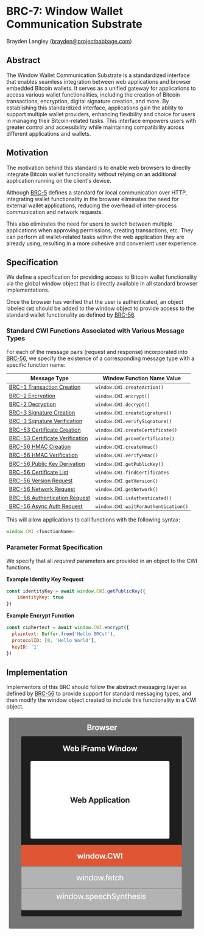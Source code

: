# BRC-7: Window Wallet Communication Substrate

Brayden Langley (brayden@projectbabbage.com)

## Abstract

The Window Wallet Communication Substrate is a standardized interface that enables seamless integration between web applications and browser embedded Bitcoin wallets. It serves as a unified gateway for applications to access various wallet functionalities, including the creation of Bitcoin transactions, encryption, digital signature creation, and more. By establishing this standardized interface, applications gain the ability to support multiple wallet providers, enhancing flexibility and choice for users in managing their Bitcoin-related tasks. This interface empowers users with greater control and accessibility while maintaining compatibility across different applications and wallets.

## Motivation

The motivation behind this standard is to enable web browsers to directly integrate Bitcoin wallet functionality without relying on an additional application running on the client's device.

Although [BRC-5](./0005.md) defines a standard for local communication over HTTP, integrating wallet functionality in the browser eliminates the need for external wallet applications, reducing the overhead of inter-process communication and network requests.

This also eliminates the need for users to switch between multiple applications when approving permissions, creating transactions, etc. They can perform all wallet-related tasks within the web application they are already using, resulting in a more cohesive and convenient user experience.

## Specification

We define a specification for providing access to Bitcoin wallet functionality via the global window object that is directly available in all standard browser implementations.

Once the browser has verified that the user is authenticated, an object labeled `CWI` should be added to the window object to provide access to the standard wallet functionality as defined by [BRC-56](./0056.md).


### Standard CWI Functions Associated with Various Message Types

For each of the message pairs (request and response) incorporated into [BRC-56](./0056.md), we specify the existence of a corresponding message type with a specific function name:

Message Type                      | Window Function Name Value
----------------------------------|---------------------------
[BRC-1 Transaction Creation](./0001.md/#transaction-creation-request)        | `window.CWI.createAction()`
[BRC-2 Encryption](./0002.md/#encryption-request)                  | `window.CWI.encrypt()`
[BRC-2 Decryption](./0002.md/#decryption-request)                  | `window.CWI.decrypt()`
[BRC-3 Signature Creation](./0003.md/#signature-creation-request)          | `window.CWI.createSignature()`
[BRC-3 Signature Verification](./0003.md/#signature-verification-request)      | `window.CWI.verifySignature()`
[BRC-53 Certificate Creation](./0053.md/#certificate-creation-request)       | `window.CWI.createCertificate()`
[BRC-53 Certificate Verification](./0053.md/#certificate-proof-request)   | `window.CWI.proveCertificate()`
[BRC-56 HMAC Creation](./0056.md/#hmac-creation-request)              | `window.CWI.createHmac()`
[BRC-56 HMAC Verification](./0056.md/#hmac-verification-request)          | `window.CWI.verifyHmac()`
[BRC-56 Public Key Derivation](./0056.md/#public-key-request)      | `window.CWI.getPublicKey()`
[BRC-56 Certificate List](./0056.md/#certificate-list-request)           | `window.CWI.findCertificates`
[BRC-56 Version Request](./0056.md/#client-version-request)            | `window.CWI.getVersion()`
[BRC-56 Network Request](./0056.md/#bitcoin-network-request)            | `window.CWI.getNetwork()`
[BRC-56 Authentication Request](./0056.md/#authentication-status-request)     | `window.CWI.isAuthenticated()`
[BRC-56 Async Auth Request](./0056.md/#asynchronous-authentication-request)         | `window.CWI.waitForAuthentication()`

This will allow applications to call functions with the following syntax:

```javascript
window.CWI.<functionName>
```

### Parameter Format Specification

We specify that all *required* parameters are provided in an object to the CWI functions. 

**Example Identity Key Request**
```javascript
const identityKey = await window.CWI.getPublicKey({ 
    identityKey: true 
})
```

**Example Encrypt Function**
```javascript
const ciphertext = await window.CWI.encrypt({
  plaintext: Buffer.from('Hello BRCs!'),
  protocolID: [0, 'Hello World'],
  keyID: '1'
})
```

## Implementation

Implementors of this BRC should follow the abstract messaging layer as defined by [BRC-56](./0056.md) to provide support for standard messaging types, and then modify the window object created to include this functionality in a CWI object.

<img src="./media/Window_CWI_Diagram.png" width="500px">

